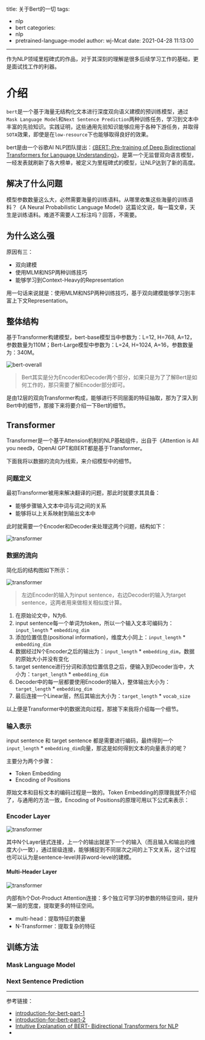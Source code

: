 title: 关于Bert的一切
tags:
  - nlp
  - bert
categories:
  - nlp
  - pretrained-language-model
author: wj-Mcat
date: 2021-04-28 11:13:00
---
作为NLP领域里程碑式的作品，对于其深刻的理解是很多后续学习工作的基础，更是面试找工作的利器。

<!-- more -->

# 介绍

`bert`是一个基于海量无结构化文本进行深度双向语义建模的预训练模型，通过`Mask Language Model`和`Next Sentence Prediction`两种训练任务，学习到文本中丰富的先验知识。实践证明，这些通用先验知识能够应用于各种下游任务，并取得`SOTA`效果，即使是在`low-resource`下也能够取得良好的效果。

bert是由一个谷歌AI NLP团队提出：[《BERT: Pre-training of Deep Bidirectional Transformers for Language Understanding》](https://arxiv.org/abs/1810.04805)，是第一个无监督双向语言模型，一经发表就刷新了各大榜单，被定义为里程碑式的模型，让NLP达到了新的高度。

## 解决了什么问题

模型参数数量这么大，必然需要海量的训练语料。从哪里收集这些海量的训练语料？《A Neural Probabilistic Language Model》这篇论文说，每一篇文章，天生是训练语料。难道不需要人工标注吗？回答，不需要。

## 为什么这么强

原因有三：

* 双向建模
* 使用MLM和NSP两种训练技巧
* 能够学习到Context-Heavy的Representation

用一句话来说就是：使用MLM和NSP两种训练技巧，基于双向建模能够学习到丰富上下文Representation。

## 整体结构

基于Transformer构建模型，bert-base模型当中参数为：L=12, H=768, A=12，参数数量为110M；Bert-Large模型中参数为：L=24, H=1024, A=16，参数数量为：340M。

![bert-overall](/images/2021.05/bert-overall.png)

> Bert其实是分为Encoder和Decoder两个部分，如果只是为了了解Bert是如何工作的，那只需要了解Encoder部分即可。

是由12层的双向Transformer构成，能够进行不同层面的特征抽取，那为了深入到Bert中的细节，那接下来将要介绍一下Bert的细节。

## Transformer

Transformer是一个基于Attension机制的NLP基础组件，出自于《Attention is All you need》，OpenAI GPT和BERT都是基于Transformer。

下面我将以数据的流向为线索，来介绍模型中的细节。

### 问题定义

最初Transformer被用来解决翻译的问题，那此时就要求其具备：

* 能够步骤输入文本中词与词之间的关系
* 能够将以上关系映射到输出文本中

此时就需要一个Encoder和Decoder来处理这两个问题，结构如下：

![transformer](/images/2021.05/transformer.png)

### 数据的流向

简化后的结构图如下所示：

![transformer](/images/2021.05/transformer-data-flow.png)

> 左边Encoder的输入为input sentence，右边Decoder的输入为target sentence，这两者用来做相关相似度计算。

1. 在原始论文中，N为6.
1. input sentence每一个单词为token，所以一个输入文本可编码为：`input_length` * `embedding_dim`
1. 添加位置信息(positional information)，维度大小同上：`input_length` * `embedding_dim`
1. 数据经过N个Encoder之后的输出为：`input_length` * `embedding_dim`，数据的原始大小并没有变化
1. target sentence进行分词和添加位置信息之后，便输入到Decoder当中，大小为：`target_length` * `embedding_dim`
1. Decoder中的每一层都要使用Encoder的输入，整体输出大小为：`target_length` * `embedding_dim`
1. 最后连接一个Linear层，然后其输出大小为：`target_length` * `vocab_size`

以上便是Transformer中的数据流向过程，那接下来我将介绍每一个细节。

### 输入表示

input sentence 和 target sentence 都是需要进行编码，最终得到一个`input_length` * `embedding_dim`向量，那这是如何得到文本的向量表示的呢？

主要分为两个步骤：

* Token Embedding
* Encoding of Positions

原始文本和目标文本的编码过程是一致的。Token Embedding的原理我就不介绍了，与通用的方法一致，Encoding of Positions的原理可用以下公式来表示：

### Encoder Layer

![transformer](/images/2021.05/transformer-encoder-layer.png)

其中N个Layer链式连接，上一个的输出就是下一个的输入（而且输入和输出的维度大小一致），通过层级连接，能够捕捉到不同层次之间的上下文关系，这个过程也可以认为是sentence-level并非word-level的建模。

#### Multi-Header Layer

![transformer](/images/2021.05/transformer-multi-head.png)

内部有h个Dot-Product Attention连接：多个独立可学习的参数的特征空间，提升某一层的宽度，提取更多的特征空间。

* multi-head：提取特征的数量
* N-Transformer：提取复杂的特征




## 训练方法

### Mask Language Model

### Next Sentence Prediction

****

参考链接：

* [introduction-for-bert-part-1](https://medium.com/@mromerocalvo/dissecting-bert-part1-6dcf5360b07f)
* [introduction-for-bert-part-2](https://medium.com/dissecting-bert/dissecting-bert-part2-335ff2ed9c73)
* [Intuitive Explanation of BERT- Bidirectional Transformers for NLP](https://towardsdatascience.com/intuitive-explanation-of-bert-bidirectional-transformers-for-nlp-cdc1efc69c1e)
* []()